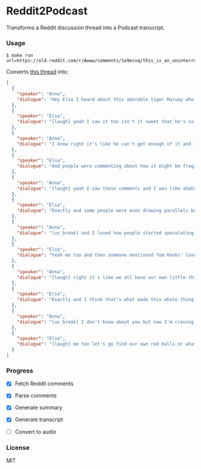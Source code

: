 # Reddit2Podcast

Transforms a Reddit discussion thread into a Podcast transcript.

### Usage

```shell
$ make run url=https://old.reddit.com/r/Awww/comments/1e9ecvq/this_is_an_uninterrupted_minute_of_maruay_the/
```

Converts [this thread](https://old.reddit.com/r/Awww/comments/1e9ecvq/this_is_an_uninterrupted_minute_of_maruay_the/) into:

```json
[
  {
    "speaker": "Anna",
    "dialogue": "Hey Elsa I heard about this adorable tiger Maruay who loves a big red ball"
  },
  {
    "speaker": "Elsa",
    "dialogue": "[laugh] yeah I saw it too isn't it sweet that he's so attached to the ball"
  },
  {
    "speaker": "Anna",
    "dialogue": "I know right it's like he can't get enough of it and just holds it close with such joy on his face"
  },
  {
    "speaker": "Elsa",
    "dialogue": "And people were commenting about how it might be fragile or that Maruay is using it as a flotation device in the water"
  },
  {
    "speaker": "Anna",
    "dialogue": "[laugh] yeah I saw those comments and I was like ahaha isn't it funny how we all have our own things that bring us such happiness"
  },
  {
    "speaker": "Elsa",
    "dialogue": "Exactly and some people were even drawing parallels between Maruay's love for the ball and human emotional connections which is really interesting"
  },
  {
    "speaker": "Anna",
    "dialogue": "[uv_break] and I loved how people started speculating about what the ball might be made of or if it's durable"
  },
  {
    "speaker": "Elsa",
    "dialogue": "Yeah me too and then someone mentioned Tom Hanks' love of a football in Cast Away which was like oh yeah that makes sense"
  },
  {
    "speaker": "Anna",
    "dialogue": "[laugh] right it's like we all have our own little things that bring us comfort and security"
  },
  {
    "speaker": "Elsa",
    "dialogue": "Exactly and I think that's what made this whole thing so endearing to people is the simple pleasure of a tiger loving his red ball"
  },
  {
    "speaker": "Anna",
    "dialogue": "[uv_break] I don't know about you but now I'm craving something similar just to relax and enjoy life like Maruay with his ball"
  },
  {
    "speaker": "Elsa",
    "dialogue": "[laugh] me too let's go find our own red balls or whatever brings us joy"
  }
]
```


### Progress

- [x] Fetch Reddit comments
- [x] Parse comments
- [x] Generate summary
- [x] Generate transcript
- [ ] Convert to audio




### License

MIT